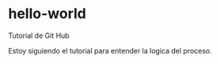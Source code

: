 # hello-world
Tutorial de Git Hub

Estoy siguiendo el tutorial para entender la logica del proceso.
